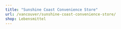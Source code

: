 ```yaml
---
title: "Sunshine Coast Convenience Store"
url: /vancouver/sunshine-coast-convenience-store/
shop: Lebensmittel
---
```

